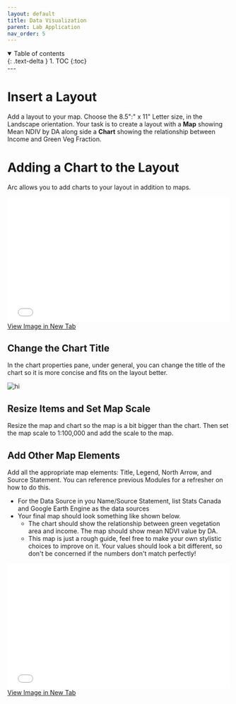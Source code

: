 ```yaml
---
layout: default
title: Data Visualization
parent: Lab Application
nav_order: 5
---
```



<details open markdown="block">
  <summary>
    Table of contents
  </summary>
  {: .text-delta }
1. TOC
{:toc}
</details>
---



# Insert a Layout

Add a layout to your map.  Choose the 8.5":" x 11" Letter size, in the Landscape orientation.  Your task is to create a layout with a **Map** showing Mean NDIV by DA along side a **Chart** showing the relationship between Income and Green Veg Fraction.

# Adding a Chart to the Layout

Arc allows you to add charts to your layout in addition to maps.

<div style="overflow: hidden;
  padding-top: 56.25%;
  position: relative">
  <iframe src="content/videos/Layout.mp4" title="Processes" scrolling="no" frameborder="0"
    style="border: 0;
   height: 100%;
   left: 0;
   position: absolute;
   top: 0;
   width: 100%;">
   <p>Your browser does not support iframes.</p>
 </iframe>
</div>
<a href="content/videos/Layout.mp4" target="_blank">View Image in New Tab</a>

## Change the Chart Title
In the chart properties pane, under general, you can change the title of the chart so it is more concise and fits on the layout better.

<img src="content/images/ChartTitle.png" alt="hi" class="inline"/>

## Resize Items and Set Map Scale
Resize the map and chart so the map is a bit bigger than the chart.  Then set the map scale to 1:100,000 and add the scale to the map.

## Add Other Map Elements
Add all the appropriate map elements: Title, Legend, North Arrow, and Source Statement.  You can reference previous Modules for a refresher on how to do this.
* For the Data Source in you Name/Source Statement, list Stats Canada and Google Earth Engine as the data sources
* Your final map should look something like shown below.
  * The chart should show the relationship between green vegetation area and income.  The map should show mean NDVI value by DA.
  * This map is just a rough guide, feel free to make your own stylistic choices to improve on it.  Your values should look a bit different, so don't be concerned if the numbers don't match perfectly!

<div style="overflow: hidden;
  padding-top: 56.25%;
  position: relative">
  <iframe src="content/images/FinalMap.png" title="Processes" scrolling="no" frameborder="0"
    style="border: 0;
   height: 100%;
   left: 0;
   position: absolute;
   top: 0;
   width: 100%;">
   <p>Your browser does not support iframes.</p>
 </iframe>
</div>
<a href="content/images/FinalMap.png" target="_blank">View Image in New Tab</a>

<!-- ### FA1
Export your Layout as a .pdf and upload it to Canvas.

### WA4
What do the results of this analysis show?  Are there any improvement you think we could make to this analysis?
 -->
<!-- The relationship isn't strong, probably because there are other factors that are determine where people with limited resources can afford to live and where those with money choose to live. (7.5 pts)

Things to look at might include: housing cost (rent or land value) instead of income.  Both NDVI & green area combined (eg. multivariate linear regression). Excluding downtown core and focus on just medium density residential areas.  Account for water/beaches (also attracts high income but low NDIV)  .  These are just possible suggestions, they don't have to list these anything that makes sense counts (7.5 pts for listing two or more suggestions, 3.25 pts if just one). -->

